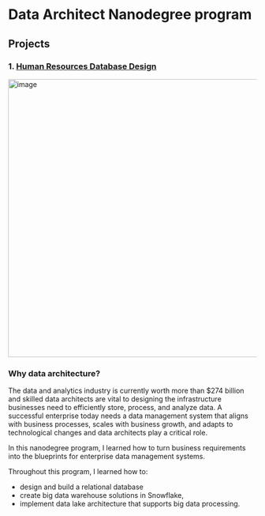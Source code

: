 # Data Architect Nanodegree program

## Projects

### 1. [Human Resources Database Design](https://github.com/Sunday-Okey/Data-Architect-Nanodegree/tree/main/Projects/Database-Design)


<img width="563" alt="image" src="https://github.com/user-attachments/assets/aac4cf04-ec6a-4b6a-8417-8ae15471e094" />


### Why data architecture? 

The data and analytics industry is currently worth more than $274 billion and skilled data architects are vital to designing the infrastructure businesses need to efficiently store, process, and analyze data. A successful enterprise today needs a data management system that aligns with business processes, scales with business growth, and adapts to technological changes and data architects play a critical role.

In this nanodegree program, I learned how to turn business requirements into the blueprints for enterprise data management systems.

Throughout this program, I learned how to:
- design and build a relational database
- create big data warehouse solutions in Snowflake,
- implement data lake architecture that supports big data processing.


